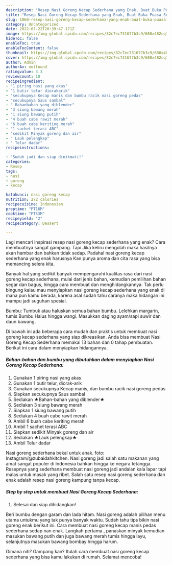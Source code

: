 ```yaml
---
description: "Resep Nasi Goreng Kecap Sederhana yang Enak, Buat Buka Puasa Sempurna"
title: "Resep Nasi Goreng Kecap Sederhana yang Enak, Buat Buka Puasa Sempurna"
slug: 1060-resep-nasi-goreng-kecap-sederhana-yang-enak-buat-buka-puasa-sempurna
category: Uncategorized
date: 2022-07-22T20:39:47.171Z
image: https://img-global.cpcdn.com/recipes/82c7ec731677b3c9/680x482cq70/nasi-goreng-kecap-sederhana-foto-resep-utama.jpg
hideToc: false
enableToc: true
enableTocContent: false
thumbnail: https://img-global.cpcdn.com/recipes/82c7ec731677b3c9/680x482cq70/nasi-goreng-kecap-sederhana-foto-resep-utama.jpg
cover: https://img-global.cpcdn.com/recipes/82c7ec731677b3c9/680x482cq70/nasi-goreng-kecap-sederhana-foto-resep-utama.jpg
author: Admin
authorAv: notfound
ratingvalue: 3.3
reviewcount: 10
recipeingredient:
- "1 piring nasi yang akas"
- "1 butir telur diorakarik"
- "secukupnya Kecap manis dan bumbu racik nasi goreng pedas"
- "secukupnya Saus sambal"
- " Bahanbahan yang diblender"
- "3 siung bawang merah"
- "1 siung bawang putih"
- "4 buah cabe rawit merah"
- "6 buah cabe keriting merah"
- "1 sachet terasi ABC"
- "sedikit Minyak goreng dan air"
- " Lauk pelengkap"
- " Telur dadar"
recipeinstructions:

- "Sudah jadi dan siap dinikmati!"
categories:
- Resep
tags:
- nasi
- goreng
- kecap

katakunci: nasi goreng kecap 
nutrition: 272 calories
recipecuisine: Indonesian
preptime: "PT16M"
cooktime: "PT53M"
recipeyield: "2"
recipecategory: Dessert

---
```



Lagi mencari inspirasi resep nasi goreng kecap sederhana yang enak? Cara membuatnya sangat gampang. Tapi Jika keliru mengolah maka hasilnya akan hambar dan bahkan tidak sedap. Padahal nasi goreng kecap sederhana yang enak harusnya Kan punya aroma dan cita rasa yang bisa memancing selera kita.


Banyak hal yang sedikit banyak mempengaruhi kualitas rasa dari nasi goreng kecap sederhana, mulai dari jenis bahan, kemudian pemilihan bahan segar dan bagus, hingga cara membuat dan menghidangkannya. Tak perlu bingung kalau mau menyiapkan nasi goreng kecap sederhana yang enak di mana pun kamu berada, karena asal sudah tahu caranya maka hidangan ini mampu jadi suguhan spesial.

Bumbu: Tumbuk atau haluskan semua bahan bumbu. Lelehkan margarin, tumis Bumbu Halus hingga wangi. Masukkan daging ayam/sapi suwir dan daun bawang.


Di bawah ini ada beberapa cara mudah dan praktis untuk membuat nasi goreng kecap sederhana yang siap dikreasikan. Anda bisa membuat Nasi Goreng Kecap Sederhana memakai 13 bahan dan 0 tahap pembuatan. Berikut ini cara dalam menyiapkan hidangannya.

<!--inarticleads1-->

##### Bahan-bahan dan bumbu yang dibutuhkan dalam menyiapkan Nasi Goreng Kecap Sederhana:

1. Gunakan 1 piring nasi yang akas
1. Gunakan 1 butir telur, diorak-arik
1. Gunakan secukupnya Kecap manis, dan bumbu racik nasi goreng pedas
1. Siapkan secukupnya Saus sambal
1. Sediakan  ★Bahan-bahan yang diblender★
1. Sediakan 3 siung bawang merah
1. Siapkan 1 siung bawang putih
1. Sediakan 4 buah cabe rawit merah
1. Ambil 6 buah cabe keriting merah
1. Ambil 1 sachet terasi ABC
1. Siapkan sedikit Minyak goreng dan air
1. Sediakan  ★Lauk pelengkap★
1. Ambil  Telur dadar


Nasi goreng sederhana bekal untuk anak. foto: Instagram/@zubaidahkitchen. Nasi goreng jadi salah satu makanan yang amat sangat populer di Indonesia bahkan hingga ke negara tetangga. Resepnya yang sederhana membuat nasi goreng jadi andalan kala lapar tapi malas untuk masak yang ribet. Salah satu resep nasi goreng sederhana dan enak adalah resep nasi goreng kampung tanpa kecap. 

<!--inarticleads2-->

##### Step by step untuk membuat Nasi Goreng Kecap Sederhana:


1. Selesai dan siap dihidangkan!

Beri bumbu dengan garam dan lada hitam. Nasi goreng adalah pilihan menu utama untukmu yang tak punya banyak waktu. Sudah tahu tips bikin nasi goreng enak berikut ini. Cara membuat nasi goreng kecap manis pedas sederhana sedap nan enak. Langkah pertama , panaskan minyak kemudian masukan bawang putih dan juga bawang merah tumis hingga layu, selanjutnya masukan bawang bombay hingga harum. 

Gimana nih? Gampang kan? Itulah cara membuat nasi goreng kecap sederhana yang bisa kamu lakukan di rumah. Selamat mencoba!
